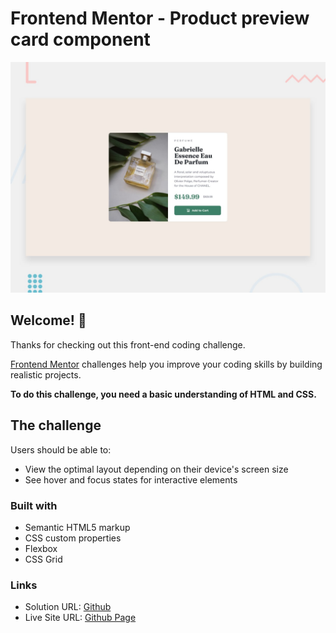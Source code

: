 # Frontend Mentor - Product preview card component

![Design preview for the Product preview card component coding challenge](./design/desktop-preview.jpg)

## Welcome! 👋

Thanks for checking out this front-end coding challenge.

[Frontend Mentor](https://www.frontendmentor.io) challenges help you improve your coding skills by building realistic projects.

**To do this challenge, you need a basic understanding of HTML and CSS.**

## The challenge

Users should be able to:

- View the optimal layout depending on their device's screen size
- See hover and focus states for interactive elements

### Built with

- Semantic HTML5 markup
- CSS custom properties
- Flexbox
- CSS Grid

### Links

- Solution URL: [Github](https://github.com/sqle157/product-preview-card-component)
- Live Site URL: [Github Page](https://sqle157.github.io/product-preview-card-component/)
